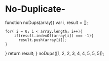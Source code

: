 # No-Duplicate-
function noDups(array){
  var i, result = [];
	
	for( i = 0; i < array.length; i++){
		if(result.indexOf(array[i]) === -1){
		  result.push(array[i]);
    }
  }
   	return result;
}
 noDups([1, 2, 2, 3, 4, 4, 5, 5, 5]);
